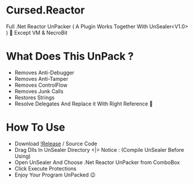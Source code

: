 # Cursed.Reactor
Full .Net Reactor UnPacker ( A Plugin Works Together With UnSealer<V1.0> ) 🙂 Except VM &amp; NecroBit


# What Does This UnPack ?

- Removes Anti-Debugger
- Removes Anti-Tamper
- Removes ControlFlow
- Removes Junk Calls
- Restores Strings
- Resolve Delegates And Replace it With Right Reference 🙂


# How To Use 

- Download [!Release](https://i.instagram.com/) / Source Code 
- Drag Dlls In UnSealer Directory <|> Notice : (Compile UnSealer Before Using)
- Open UnSealer And Choose .Net Reactor UnPacker from ComboBox
- Click Execute Protections
- Enjoy Your Program UnPacked 😉
